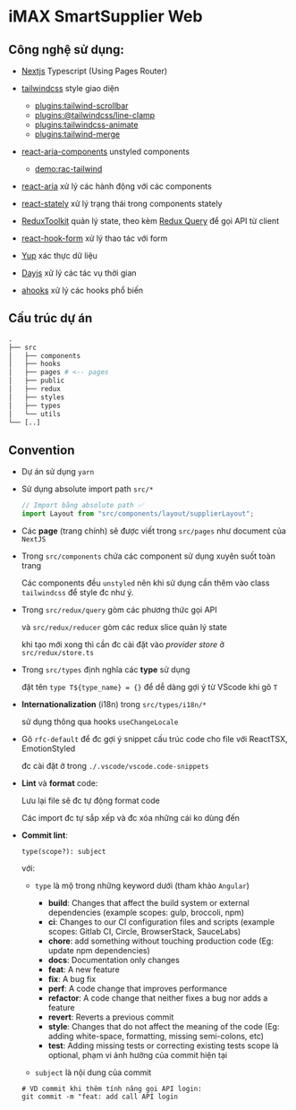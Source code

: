 # iMAX SmartSupplier Web

## Công nghệ sử dụng:

- [Nextjs](https://nextjs.org/docs/getting-started) Typescript (Using Pages Router)
- [tailwindcss](https://tailwindcss.com/docs/display) style giao diện
  - [plugins:tailwind-scrollbar](https://www.npmjs.com/package/tailwind-scrollbar)
  - [plugins:@tailwindcss/line-clamp](https://www.npmjs.com/package/@tailwindcss/line-clamp)
  - [plugins:tailwindcss-animate](https://github.com/jamiebuilds/tailwindcss-animate)
  - [plugins:tailwind-merge](https://github.com/dcastil/tailwind-merge/blob/v1.13.1/docs/README.md)
- [react-aria-components](https://react-spectrum.adobe.com/react-aria/react-aria-components.html#examples) unstyled components

  - [demo:rac-tailwind](https://reactspectrum.blob.core.windows.net/reactspectrum/f239d0b1a96c3e6119135fe6bbf1994dc9984257/verdaccio/rac-tailwind/index.html)

- [react-aria](https://react-spectrum.adobe.com/react-aria/getting-started.html) xử lý các hành động với các components
- [react-stately](https://react-spectrum.adobe.com/react-stately/getting-started.html) xử lý trạng thái trong components stately
- [ReduxToolkit](https://redux-toolkit.js.org/tutorials/quick-start#create-a-redux-state-slice) quản lý state, theo kèm [Redux Query](https://redux-toolkit.js.org/rtk-query/usage/queries) để gọi API từ client
- [react-hook-form](https://react-hook-form.com/docs/useform) xử lý thao tác với form
- [Yup](https://github.com/jquense/yup#table-of-contents) xác thực dữ liệu
- [Dayjs](https://day.js.org/docs/en/display/format) xử lý các tác vụ thời gian
- [ahooks](https://ahooks.js.org/hooks/use-safe-state) xử lý các hooks phổ biến

## Cấu trúc dự án

```graphql
.
├── src
│   ├── components
│   ├── hooks
│   ├── pages # <-- pages
│   ├── public
│   ├── redux
│   ├── styles
│   ├── types
│   └── utils
└── [..]
```

## Convention

- Dự án sử dụng `yarn`

- Sử dụng absolute import path `src/*`

  ```js
  // Import bằng absolute path ✅
  import Layout from "src/components/layout/supplierLayout";
  ```

- Các **page** (trang chính) sẽ được viết trong `src/pages` như document của `NextJS`
- Trong `src/components` chứa các component sử dụng xuyên suốt toàn trang

  Các components đều `unstyled` nên khi sử dụng cần thêm vào class `tailwindcss` để style đc như ý.

- Trong `src/redux/query` gòm các phương thức gọi API

  và `src/redux/reducer` gòm các redux slice quản lý state

  khi tạo mới xong thì cần đc cài đặt vào _provider store_ ở `src/redux/store.ts`

- Trong `src/types` định nghĩa các **type** sử dụng

  đặt tên `type T${type_name} = {}` để dễ dàng gợi ý từ VScode khi gõ `T`

- **Internationalization** (i18n) trong `src/types/i18n/*`

  sử dụng thông qua hooks `useChangeLocale`

- Gõ `rfc-default` để đc gợi ý snippet cấu trúc code cho file với ReactTSX, EmotionStyled

  đc cài đặt ở trong `./.vscode/vscode.code-snippets`

- **Lint** và **format** code:

  Lưu lại file sẽ đc tự động format code

  Các import đc tự sắp xếp và đc xóa những cái ko dùng đến

- **Commit lint**:

  ```shell
  type(scope?): subject
  ```

  với:

  - `type` là mộ trong những keyword dưới (tham khảo `Angular`)

    - **build**: Changes that affect the build system or external dependencies (example scopes: gulp, broccoli, npm)
    - **ci**: Changes to our CI configuration files and scripts (example scopes: Gitlab CI, Circle, BrowserStack, SauceLabs)
    - **chore**: add something without touching production code (Eg: update npm dependencies)
    - **docs**: Documentation only changes
    - **feat**: A new feature
    - **fix**: A bug fix
    - **perf**: A code change that improves performance
    - **refactor**: A code change that neither fixes a bug nor adds a feature
    - **revert**: Reverts a previous commit
    - **style**: Changes that do not affect the meaning of the code (Eg: adding white-space, formatting, missing semi-colons, etc)
    - **test**: Adding missing tests or correcting existing tests
      scope là optional, phạm vi ảnh hưởng của commit hiện tại

  - `subject` là nội dung của commit

  ```shell
  # VD commit khi thêm tính năng gọi API login:
  git commit -m "feat: add call API login
  ```

